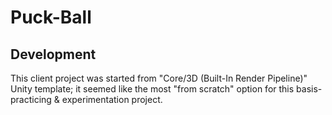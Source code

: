# Puck-Ball

## Development

This client project was started from "Core/3D (Built-In Render Pipeline)" Unity template; it seemed like the most "from scratch" option for this basis-practicing & experimentation project.
